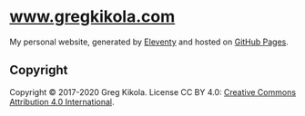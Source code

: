 # www.gregkikola.com

My personal website, generated by [Eleventy](https://www.11ty.dev/)
and hosted on [GitHub Pages](https://pages.github.com/).


## Copyright

Copyright &copy; 2017-2020 Greg Kikola. License CC BY 4.0:
[Creative Commons Attribution 4.0
International](https://creativecommons.org/licenses/by/4.0/).
